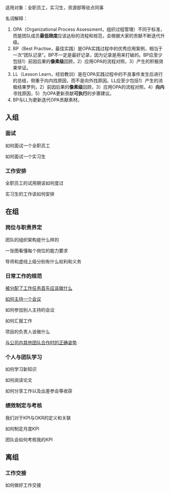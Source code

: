 适用对象：全职员工，实习生，资源部等驻点同事

名词解释：
1. OPA（Organizational Process Assessment，组织过程管理）不同于标准，而是团队成员**最低限度**应该达标的流程和规范，会根据大家的贡献不断迭代升级。
2. BP（Best Practise，最佳实践）是OPA实践过程中的优秀应用案例，相当于一次“团队记录”。BP不一定是最好记录，因为记录是用来打破的。BP应至少包括1）前因后果的**像素级**回顾，2）应用OPA的流程对照，3）产生的积极效果举证。
3. LL（Lesson Learn，经验教训）是在OPA实践过程中的不良事件发生后进行的总结，侧重于向内找原因，而不是向外找原因。LL应至少包括1）产生的消极结果罗列，2）前因后果的**像素级**回顾，3）应用OPA的流程对照，4）**向内**寻找原因，5）为OPA更新贡献**可执行**的步骤建议。
4. BP与LL为更新迭代OPA贡献素材。

## 入组
### 面试
如何面试一个全职员工

如何面试一个实习生
### 工作安排
全职员工的试用期该如何度过

实习生的工作该如何安排
## 在组
### 岗位与职责界定
团队的组织架构是什么样的

一张图看懂每个岗位的能力要求

导师和虚线上级分别有什么权利和义务
### 日常工作的规范
[被分配了工作任务首先应该做什么](https://github.com/ustcilxin/BrainScienceTeamOPA/wiki/%E8%A2%AB%E5%88%86%E9%85%8D%E4%BA%86%E5%B7%A5%E4%BD%9C%E4%BB%BB%E5%8A%A1%E9%A6%96%E5%85%88%E5%BA%94%E8%AF%A5%E5%81%9A%E4%BB%80%E4%B9%88)

[如何主持一个会议](https://github.com/ustcilxin/BrainScienceTeamOPA/wiki/%E5%A6%82%E4%BD%95%E4%B8%BB%E6%8C%81%E4%B8%80%E4%B8%AA%E4%BC%9A%E8%AE%AE)

如何参加别人主持的会议

如何汇报工作

项目的负责人该做什么

[与公司内其他团队合作时的正确姿势](https://github.com/ustcilxin/BrainScienceTeamOPA/wiki/%E4%B8%8E%E5%85%AC%E5%8F%B8%E5%86%85%E5%85%B6%E4%BB%96%E5%9B%A2%E9%98%9F%E5%90%88%E4%BD%9C%E6%97%B6%E7%9A%84%E6%AD%A3%E7%A1%AE%E5%A7%BF%E5%8A%BF)
### 个人与团队学习
如何学习新知识

如何阅读论文

如何分享工作以及出差参会等收获
### 绩效制定与考核
我们对于KPI与OKR的定义和关联

如何制定月度KPI

团队会如何考核我的KPI
## 离组
### 工作交接
如何做好工作交接
